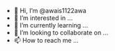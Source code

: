 - 👋 Hi, I’m @awais1122awa
- 👀 I’m interested in ...
- 🌱 I’m currently learning ...
- 💞️ I’m looking to collaborate on ...
- 📫 How to reach me ...

<!---
awais1122awa/awais1122awa is a ✨ special ✨ repository because its `README.md` (this file) appears on your GitHub profile.
You can click the Preview link to take a look at your changes.
--->
